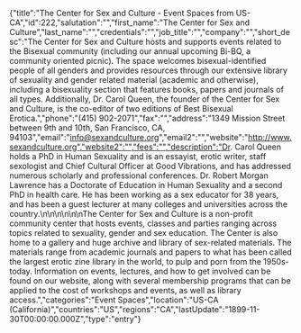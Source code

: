 {"title":"The Center for Sex and Culture  - Event Spaces from US-CA","id":222,"salutation":"","first_name":"The Center for Sex and Culture","last_name":"","credentials":"","job_title":"","company":"","short_desc":"The Center for Sex and Culture hosts and supports events related to the Bisexual community (including our annual upcoming Bi-BQ, a community oriented picnic). The space welcomes bisexual-identified people of all genders and provides resources through our extensive library of sexuality and gender related material (academic and otherwise), including a bisexuality section that features books, papers and journals of all types. Additionally, Dr. Carol Queen, the founder of the Center for Sex and Culture, is the co-editor of two editions of Best Bisexual Erotica.","phone":"(415) 902-2071","fax":"","address":"1349 Mission Street between 9th and 10th, San Francisco, CA, 94103","email":"info@sexandculture.org","email2":"","website":"http://www.sexandculture.org","website2":"","fees":"","description":"Dr. Carol Queen holds a PhD in Human Sexuality and is an essayist, erotic writer, staff sexologist and Chief Cultural Officer at Good Vibrations, and has addressed numerous scholarly and professional conferences. Dr. Robert Morgan Lawrence has a Doctorate of Education in Human Sexuality and a second PhD in health care. He has been working as a sex educator for 38 years, and has been a guest lecturer at many colleges and universities across the country.\n\n\n\n\n\nThe Center for Sex and Culture is a non-profit community center that hosts events, classes and parties ranging across topics related to sexuality, gender and sex education. The Center is also home to a gallery and huge archive and library of sex-related materials. The materials range from academic journals and papers to what has been called the largest erotic zine library in the world, to pulp and porn from the 1950s-today. Information on events, lectures, and how to get involved can be found on our website, along with several membership programs that can be applied to the cost of workshops and events, as well as library access.","categories":"Event Spaces","location":"US-CA (California)","countries":"US","regions":"CA","lastUpdate":"1899-11-30T00:00:00.000Z","type":"entry"}
